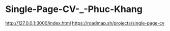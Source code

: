 # Single-Page-CV-_-Phuc-Khang

http://127.0.0.1:3000/index.html
https://roadmap.sh/projects/single-page-cv
